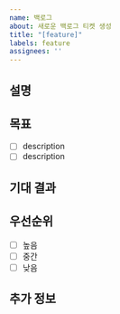 ```yaml
---
name: 백로그
about: 새로운 백로그 티켓 생성
title: "[feature]"
labels: feature
assignees: ''
---
```


## 설명
<!-- 이 백로그 아이템에 대한 간단한 설명을 작성해주세요 -->

## 목표
<!-- 이 작업의 목표는 무엇인가요? -->

- [ ] description
- [ ] description

## 기대 결과
<!-- 이 작업을 완료했을 때 어떤 결과를 얻을 수 있나요? -->

## 우선순위
- [ ] 높음
- [ ] 중간
- [ ] 낮음

## 추가 정보
<!-- 이 백로그 아이템에 대한 추가 정보나 참조 자료가 있다면 작성해주세요 -->
